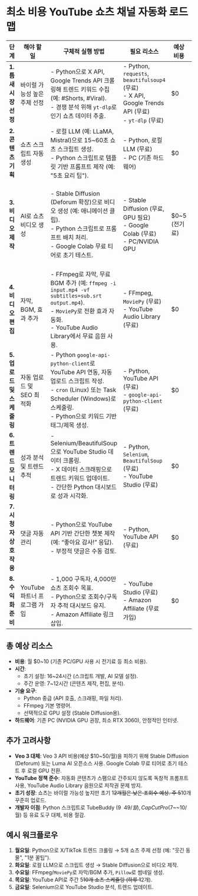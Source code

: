 # 최소 비용 YouTube 쇼츠 채널 자동화 로드맵

|**단계**|**해야 할 일**|**구체적 실행 방법**|**필요 리소스**|**예상 비용**|**예상 시간**|
|---|---|---|---|---|---|
|**1. 틈새 시장 선정**|바이럴 가능성 높은 주제 선정|- Python으로 X API, Google Trends API 크롤링해 트렌드 키워드 수집 (예: #Shorts, #Viral).  <br>- 경쟁 분석 위해 `yt-dlp`로 인기 쇼츠 데이터 추출.|- Python, `requests`, `beautifulsoup4` (무료)  <br>- X API, Google Trends API (무료)  <br>- `yt-dlp` (무료)|$0|4~6시간 (초기 설정)|
|**2. 콘텐츠 기획**|쇼츠 스크립트 자동 생성|- 로컬 LLM (예: LLaMA, Mistral)으로 15~60초 쇼츠 스크립트 생성.  <br>- Python 스크립트로 템플릿 기반 프롬프트 제작 (예: "5초 요리 팁").|- Python, 로컬 LLM (무료)  <br>- PC (기존 하드웨어)|$0|2~3시간/주|
|**3. 비디오 제작**|AI로 쇼츠 비디오 생성|- Stable Diffusion (Deforum 확장)으로 비디오 생성 (예: 애니메이션 클립).  <br>- Python 스크립트로 프롬프트 배치 처리.  <br>- Google Colab 무료 티어로 초기 테스트.|- Stable Diffusion (무료, GPU 필요)  <br>- Google Colab (무료)  <br>- PC/NVIDIA GPU|$0~5 (전기료)|5~~10시간 (초기 설정), 2~~3시간/주|
|**4. 비디오 편집**|자막, BGM, 효과 추가|- FFmpeg로 자막, 무료 BGM 추가 (예: `ffmpeg -i input.mp4 -vf subtitles=sub.srt output.mp4`).  <br>- `MoviePy`로 전환 효과 자동화.  <br>- YouTube Audio Library에서 무료 음원 사용.|- FFmpeg, `MoviePy` (무료)  <br>- YouTube Audio Library (무료)|$0|2~4시간/주|
|**5. 업로드 및 스케줄링**|자동 업로드 및 SEO 최적화|- Python `google-api-python-client`로 YouTube API 연동, 자동 업로드 스크립트 작성.  <br>- `cron` (Linux) 또는 Task Scheduler (Windows)로 스케줄링.  <br>- Python으로 키워드 기반 태그/제목 생성.|- Python, YouTube API (무료)  <br>- `google-api-python-client` (무료)|$0|2~3시간 (초기 설정), 1시간/주|
|**6. 트렌드 모니터링**|성과 분석 및 트렌드 추적|- Selenium/BeautifulSoup으로 YouTube Studio 데이터 크롤링.  <br>- X 데이터 스크래핑으로 트렌드 키워드 업데이트.  <br>- 간단한 Python 대시보드로 성과 시각화.|- Python, `Selenium`, `BeautifulSoup` (무료)  <br>- YouTube Studio (무료)|$0|1~2시간/주|
|**7. 시청자 상호작용**|댓글 자동 관리|- Python으로 YouTube API 기반 간단한 챗봇 제작 (예: “좋아요 감사!” 응답).  <br>- 부정적 댓글은 수동 검토.|- Python, YouTube API (무료)|$0|1~2시간/주|
|**8. 수익화 준비**|YouTube 파트너 프로그램 가입|- 1,000 구독자, 4,000만 쇼츠 조회수 목표.  <br>- Python으로 조회수/구독자 추적 대시보드 유지.  <br>- Amazon Affiliate 링크 삽입.|- YouTube Studio (무료)  <br>- Amazon Affiliate (무료 가입)|$0|3~6개월 (조건 달성)|

## 총 예상 리소스

- **비용**: 월 $0~10 (기존 PC/GPU 사용 시 전기료 등 최소 비용).
- **시간**:
    - 초기 설정: 16~24시간 (스크립트 개발, AI 모델 설정).
    - 주간 운영: 7~12시간 (콘텐츠 제작, 편집, 분석).
- **기술 요구**:
    - Python 중급 (API 호출, 스크래핑, 파일 처리).
    - FFmpeg 기본 명령어.
    - 선택적으로 GPU 설정 (Stable Diffusion용).
- **하드웨어**: 기존 PC (NVIDIA GPU 권장, 최소 RTX 3060), 안정적인 인터넷.

## 추가 고려사항

- **Veo 3 대체**: Veo 3 API 비용(예상 $10~50/월)을 피하기 위해 Stable Diffusion (Deforum) 또는 Luma AI 오픈소스 사용. Google Colab 무료 티어로 초기 테스트 후 로컬 GPU 전환.
- **YouTube 정책 준수**: 자동화 콘텐츠가 스팸으로 간주되지 않도록 독창적 프롬프트 사용, YouTube Audio Library 음원으로 저작권 문제 방지.
- **초기 성장**: 쇼츠는 바이럴 가능성 높지만 초기 1~~2개월은 낮은 조회수 예상. 주 5~~10개 꾸준히 업로드.
- **개발자 이점**: Python 스크립트로 TubeBuddy ($9~~49/월), CapCut Pro ($7~~10/월) 등 유료 도구 대체, 비용 절감.

## 예시 워크플로우

1. **월요일**: Python으로 X/TikTok 트렌드 크롤링 → 5개 쇼츠 주제 선정 (예: "웃긴 동물", "1분 꿀팁").
2. **화요일**: 로컬 LLM으로 스크립트 생성 → Stable Diffusion으로 비디오 제작.
3. **수요일**: FFmpeg/`MoviePy`로 자막/BGM 추가, `Pillow`로 썸네일 생성.
4. **목요일**: YouTube API로 주간 5~~10개 쇼츠 스케줄링 (하루 1~~2개).
5. **금요일**: Selenium으로 YouTube Studio 분석, 트렌드 업데이트.
